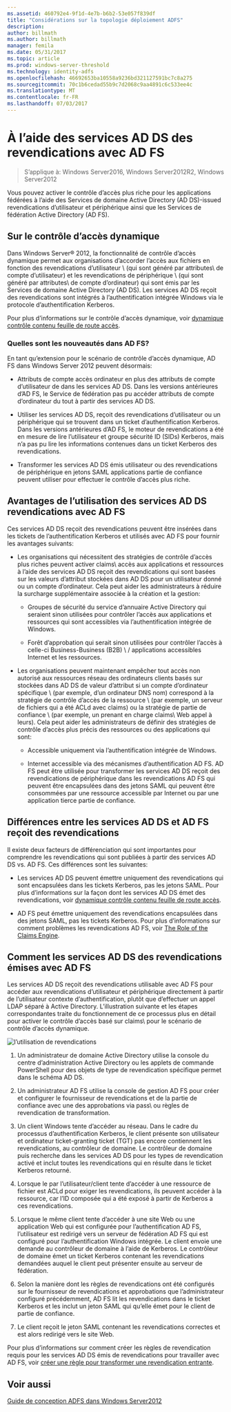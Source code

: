 ```yaml
---
ms.assetid: 460792e4-9f1d-4e7b-b6b2-53e057f839df
title: "Considérations sur la topologie déploiement ADFS"
description: 
author: billmath
ms.author: billmath
manager: femila
ms.date: 05/31/2017
ms.topic: article
ms.prod: windows-server-threshold
ms.technology: identity-adfs
ms.openlocfilehash: 46692653ba10558a9236bd321127591bc7c8a275
ms.sourcegitcommit: 70c1b6cedad55b9c7d2068c9aa4891c6c533ee4c
ms.translationtype: MT
ms.contentlocale: fr-FR
ms.lasthandoff: 07/03/2017
---
```

# <a name="using-ad-ds-claims-with-ad-fs"></a>À l’aide des services AD DS des revendications avec AD FS
  
>S’applique à: Windows Server2016, Windows Server2012R2, Windows Server2012
  
Vous pouvez activer le contrôle d’accès plus riche pour les applications fédérées à l’aide des Services de domaine Active Directory \(AD DS\)\-issued revendications d’utilisateur et périphérique ainsi que les Services de fédération Active Directory \(AD FS\).  
  
## <a name="about-dynamic-access-control"></a>Sur le contrôle d’accès dynamique  
Dans Windows Server® 2012, la fonctionnalité de contrôle d’accès dynamique permet aux organisations d’accorder l’accès aux fichiers en fonction des revendications d’utilisateur \ (qui sont généré par attributes\ de compte d’utilisateur) et les revendications de périphérique \ (qui sont généré par attributes\ de compte d’ordinateur) qui sont émis par les Services de domaine Active Directory \(AD DS\). Les services AD DS reçoit des revendications sont intégrés à l’authentification intégrée Windows via le protocole d’authentification Kerberos.  
  
Pour plus d’informations sur le contrôle d’accès dynamique, voir [dynamique contrôle contenu feuille de route accès](../../solution-guides/Dynamic-Access-Control--Scenario-Overview.md#BKMK_APP).  
  
### <a name="whats-new-in-ad-fs"></a>Quelles sont les nouveautés dans AD FS?  
En tant qu’extension pour le scénario de contrôle d’accès dynamique, AD FS dans Windows Server 2012 peuvent désormais:  
  
-   Attributs de compte accès ordinateur en plus des attributs de compte d’utilisateur de dans les services AD DS. Dans les versions antérieures d’AD FS, le Service de fédération pas pu accéder attributs de compte d’ordinateur du tout à partir des services AD DS.  
  
-   Utiliser les services AD DS, reçoit des revendications d’utilisateur ou un périphérique qui se trouvent dans un ticket d’authentification Kerberos. Dans les versions antérieures d’AD FS, le moteur de revendications a été en mesure de lire l’utilisateur et groupe sécurité ID \(SIDs\) Kerberos, mais n’a pas pu lire les informations contenues dans un ticket Kerberos des revendications.  
  
-   Transformer les services AD DS émis utilisateur ou des revendications de périphérique en jetons SAML applications partie de confiance peuvent utiliser pour effectuer le contrôle d’accès plus riche.  
  
## <a name="benefits-of-using-ad-ds-claims-with-ad-fs"></a>Avantages de l’utilisation des services AD DS revendications avec AD FS  
Ces services AD DS reçoit des revendications peuvent être insérées dans les tickets de l’authentification Kerberos et utilisés avec AD FS pour fournir les avantages suivants:  
  
-   Les organisations qui nécessitent des stratégies de contrôle d’accès plus riches peuvent activer claims\ accès aux applications et ressources à l’aide des services AD DS reçoit des revendications qui sont basées sur les valeurs d’attribut stockées dans AD DS pour un utilisateur donné ou un compte d’ordinateur. Cela peut aider les administrateurs à réduire la surcharge supplémentaire associée à la création et la gestion:  
  
    -   Groupes de sécurité du service d’annuaire Active Directory qui seraient sinon utilisées pour contrôler l’accès aux applications et ressources qui sont accessibles via l’authentification intégrée de Windows.  
  
    -   Forêt d’approbation qui serait sinon utilisées pour contrôler l’accès à celle-ci Business\-Business \(B2B\) \ / applications accessibles Internet et les ressources.  
  
-   Les organisations peuvent maintenant empêcher tout accès non autorisé aux ressources réseau des ordinateurs clients basés sur stockées dans AD DS de valeur d’attribut si un compte d’ordinateur spécifique \ (par exemple, d’un ordinateur DNS nom\) correspond à la stratégie de contrôle d’accès de la ressource \ (par exemple, un serveur de fichiers qui a été ACLd avec claims\) ou la stratégie de partie de confiance \ (par exemple, un prenant en charge claims\ Web appel à leurs). Cela peut aider les administrateurs de définir des stratégies de contrôle d’accès plus précis des ressources ou des applications qui sont:  
  
    -   Accessible uniquement via l’authentification intégrée de Windows.  
  
    -   Internet accessible via des mécanismes d’authentification AD FS. AD FS peut être utilisée pour transformer les services AD DS reçoit des revendications de périphérique dans les revendications AD FS qui peuvent être encapsulées dans des jetons SAML qui peuvent être consommées par une ressource accessible par Internet ou par une application tierce partie de confiance.  
  
## <a name="differences-between-ad-ds-and-ad-fs-issued-claims"></a>Différences entre les services AD DS et AD FS reçoit des revendications  
Il existe deux facteurs de différenciation qui sont importantes pour comprendre les revendications qui sont publiées à partir des services AD DS vs. AD FS. Ces différences sont les suivantes:  
  
-   Les services AD DS peuvent émettre uniquement des revendications qui sont encapsulées dans les tickets Kerberos, pas les jetons SAML. Pour plus d’informations sur la façon dont les services AD DS émet des revendications, voir [dynamique contrôle contenu feuille de route accès](../../solution-guides/Dynamic-Access-Control--Scenario-Overview.md#BKMK_APP).  
  
-   AD FS peut émettre uniquement des revendications encapsulées dans des jetons SAML, pas les tickets Kerberos. Pour plus d’informations sur comment problèmes les revendications AD FS, voir [The Role of the Claims Engine](../../ad-fs/technical-reference/The-Role-of-the-Claims-Engine.md).  
  
## <a name="how-ad-ds-issued-claims-work-with-ad-fs"></a>Comment les services AD DS des revendications émises avec AD FS  
Les services AD DS reçoit des revendications utilisable avec AD FS pour accéder aux revendications d’utilisateur et périphérique directement à partir de l’utilisateur contexte d’authentification, plutôt que d’effectuer un appel LDAP séparé à Active Directory. L’illustration suivante et les étapes correspondantes traite du fonctionnement de ce processus plus en détail pour activer le contrôle d’accès basé sur claims\ pour le scénario de contrôle d’accès dynamique.  
  
![l’utilisation de revendications](media/UsingADDSClaimswithADFS.gif)  
  
1.  Un administrateur de domaine Active Directory utilise la console du centre d’administration Active Directory ou les applets de commande PowerShell pour des objets de type de revendication spécifique permet dans le schéma AD DS.  
  
2.  Un administrateur AD FS utilise la console de gestion AD FS pour créer et configurer le fournisseur de revendications et de la partie de confiance avec une des approbations via pass\ ou règles de revendication de transformation.  
  
3.  Un client Windows tente d’accéder au réseau. Dans le cadre du processus d’authentification Kerberos, le client présente son utilisateur et ordinateur ticket\-granting ticket \(TGT\) pas encore contiennent les revendications, au contrôleur de domaine. Le contrôleur de domaine puis recherche dans les services AD DS pour les types de revendication activé et inclut toutes les revendications qui en résulte dans le ticket Kerberos retourné.  
  
4.  Lorsque le par l’utilisateur/client tente d’accéder à une ressource de fichier est ACLd pour exiger les revendications, ils peuvent accéder à la ressource, car l’ID composée qui a été exposé à partir de Kerberos a ces revendications.  
  
5.  Lorsque le même client tente d’accéder à une site Web ou une application Web qui est configurée pour l’authentification AD FS, l’utilisateur est redirigé vers un serveur de fédération AD FS qui est configuré pour l’authentification Windows intégrée. Le client envoie une demande au contrôleur de domaine à l’aide de Kerberos. Le contrôleur de domaine émet un ticket Kerberos contenant les revendications demandées auquel le client peut présenter ensuite au serveur de fédération.  
  
6.  Selon la manière dont les règles de revendications ont été configurés sur le fournisseur de revendications et approbations que l’administrateur configuré précédemment, AD FS lit les revendications dans le ticket Kerberos et les inclut un jeton SAML qui qu’elle émet pour le client de partie de confiance.  
  
7.  Le client reçoit le jeton SAML contenant les revendications correctes et est alors redirigé vers le site Web.  
  
Pour plus d’informations sur comment créer les règles de revendication requis pour les services AD DS émis de revendications pour travailler avec AD FS, voir [créer une règle pour transformer une revendication entrante](../../ad-fs/operations/Create-a-Rule-to-Transform-an-Incoming-Claim.md).  
  
## <a name="see-also"></a>Voir aussi
[Guide de conception ADFS dans Windows Server2012](AD-FS-Design-Guide-in-Windows-Server-2012.md)
